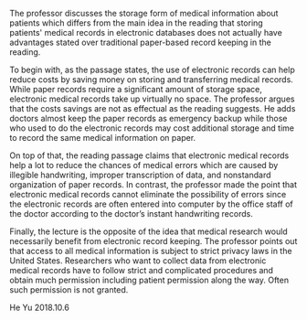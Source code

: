 The professor discusses the storage form of medical information about patients which differs from the main idea in the reading that storing patients' medical records in electronic databases does not actually have advantages stated over traditional paper-based record keeping in the reading.

To begin with, as the passage states, the use of electronic records can help reduce costs by saving money on storing and transferring medical records. While paper records require a significant amount of storage space, electronic medical records take up virtually no space. The professor argues that the costs savings are not as effectual as the reading suggests. He adds doctors almost keep the paper records as emergency backup while those who used to do the electronic records may cost additional storage and time to record the same medical information on paper.

On top of that, the reading passage claims that electronic medical records help a lot to reduce the chances of medical errors which are caused by illegible handwriting, improper transcription of data, and nonstandard organization of paper records. In contrast, the professor made the point that electronic medical records cannot eliminate the possibility of errors since the electronic records are often entered into computer by the office staff of the doctor according to the doctor’s instant handwriting records.

Finally, the lecture is the opposite of the idea that medical research would necessarily benefit from electronic record keeping. The professor points out that access to all medical information is subject to strict privacy laws in the United States. Researchers who want to collect data from electronic medical records have to follow strict and complicated procedures and obtain much permission including patient permission along the way. Often such permission is not granted.

He Yu
2018.10.6

